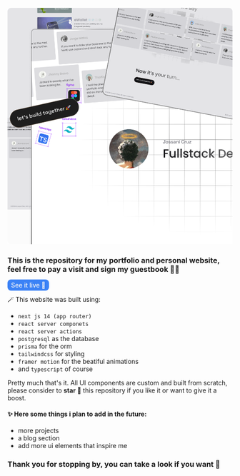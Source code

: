 ![](/src/assets/projects-preview/portfolio-preview.png)

### This is the repository for my portfolio and personal website, feel free to pay a visit and sign my guestbook 🤩✨

<a href='https://jossanidacruz.vercel.app' target='_blank'  style='background-color: #3b82f6; color: #f5f5f5; padding: 4px 8px; border-radius: 8px; font-weight: 500; cursor: pointer; text-decoration: none;'>See it live 🚀</a>

🪄 This website was built using:

- `next js 14 (app router)`
- `react server componets`
- `react server actions`
- `postgresql` as the database
- `prisma` for the orm
- `tailwindcss` for styling
- `framer motion` for the beatiful animations
- and `typescript` of course

Pretty much that's it. All UI components are custom and built from scratch, please consider to **star 🌟** this repository if you like it or want to give it a boost.

#### ✨ Here some things i plan to add in the future:

- more projects
- a blog section
- add more ui elements that inspire me

### Thank you for stopping by, you can take a look if you want 👋
